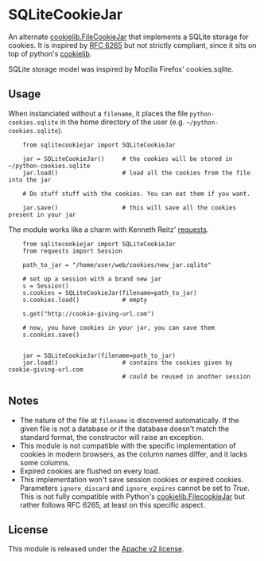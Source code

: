 SQLiteCookieJar
===============

An alternate [cookielib.FileCookieJar] that implements a SQLite storage for cookies. It is inspired by [RFC 6265] but not strictly compliant, since it sits on top of python's [cookielib].

SQLite storage model was inspired by Mozilla Firefox' cookies.sqlite.

Usage
-----

When instanciated without a `filename`, it places the file `python-cookies.sqlite` in the home directory of the user (e.g. `~/python-cookies.sqlite`).

```
    from sqlitecookiejar import SQLiteCookieJar
    
    jar = SQLiteCookieJar()     # the cookies will be stored in ~/python-cookies.sqlite
    jar.load()                  # load all the cookies from the file into the jar
    
    # Do stuff stuff with the cookies. You can eat them if you want.
    
    jar.save()                  # this will save all the cookies present in your jar
```

The module works like a charm with Kenneth Reitz' [requests].

```
    from sqlitecookiejar import SQLiteCookieJar
    from requests import Session
    
    path_to_jar = "/home/user/web/cookies/new_jar.sqlite"
    
    # set up a session with a brand new jar
    s = Session()
    s.cookies = SQLiteCookieJar(filename=path_to_jar)
    s.cookies.load()            # empty
    
    s.get("http://cookie-giving-url.com")   
    
    # now, you have cookies in your jar, you can save them
    s.cookies.save()
    
    
    jar = SQLiteCookieJar(filename=path_to_jar)
    jar.load()                  # contains the cookies given by cookie-giving-url.com
                                # could be reused in another session
```


Notes
-----
-   The nature of the file at `filename` is discovered automatically. If the given file is not a database or if the database doesn't match the standard format, the constructor will raise an exception.
-   This module is not compatible with the specific implementation of cookies in modern browsers, as the column names differ, and it lacks some columns.
-   Expired cookies are flushed on every load.
-   This implementation won't save session cookies or expired cookies. Parameters `ignore_discard` and `ignore_expires` cannot be set to *True*. This is not fully compatible with Python's [cookielib.FilecookieJar] but rather follows RFC 6265, at least on this specific aspect.

License
-------
This module is released under the [Apache v2 license].

  [cookielib.FilecookieJar]: https://docs.python.org/2/library/cookielib.html#cookielib.FileCookieJar
  [cookielib]: https://docs.python.org/2/library/cookielib.html
  [RFC 6265]: http://tools.ietf.org/html/rfc6265
  [requests]: http://docs.python-requests.org/en/latest/
  [Apache v2 license]: http://www.apache.org/licenses/LICENSE-2.0
